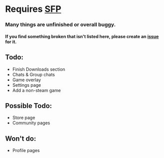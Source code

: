 # Requires [SFP](https://github.com/PhantomGamers/SFP)

### Many things are unfinished or overall buggy. 
#### If you find something broken that isn't listed here, please create an [issue](https://github.com/MapleAtMorning/Green-Steam-Theme/issues/new) for it.

## Todo:
- Finish Downloads section
- Chats & Group chats
- Game overlay
- Settings page
- Add a non-steam game


## Possible Todo:
- Store page
- Community pages

## Won't do:
- Profile pages